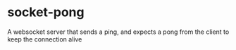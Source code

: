 # socket-pong
A websocket server that sends a ping, and expects a pong from the client to keep the connection alive

